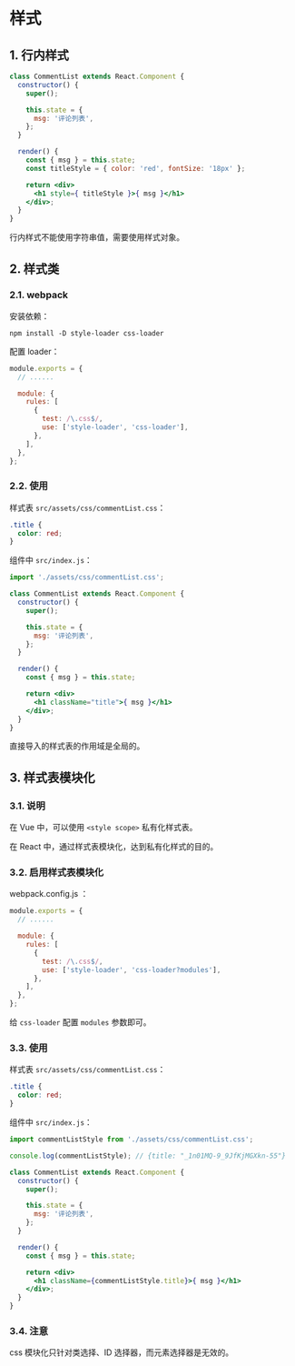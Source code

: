 # 样式

## 1. 行内样式

```jsx
class CommentList extends React.Component {
  constructor() {
    super();

    this.state = {
      msg: '评论列表',
    };
  }

  render() {
    const { msg } = this.state;
    const titleStyle = { color: 'red', fontSize: '18px' };

    return <div>
      <h1 style={ titleStyle }>{ msg }</h1>
    </div>;
  }
}
```

行内样式不能使用字符串值，需要使用样式对象。

## 2. 样式类

### 2.1. webpack

安装依赖：

```shell
npm install -D style-loader css-loader
```

配置 loader：

```javascript
module.exports = {
  // ......

  module: {
    rules: [
      {
        test: /\.css$/,
        use: ['style-loader', 'css-loader'],
      },
    ],
  },
};
```

### 2.2. 使用

样式表 `src/assets/css/commentList.css`：

```css
.title {
  color: red;
}
```

组件中 `src/index.js`：

```jsx
import './assets/css/commentList.css';

class CommentList extends React.Component {
  constructor() {
    super();

    this.state = {
      msg: '评论列表',
    };
  }

  render() {
    const { msg } = this.state;

    return <div>
      <h1 className="title">{ msg }</h1>
    </div>;
  }
}
```

直接导入的样式表的作用域是全局的。

## 3. 样式表模块化

### 3.1. 说明

在 Vue 中，可以使用 `<style scope>` 私有化样式表。

在 React 中，通过样式表模块化，达到私有化样式的目的。

### 3.2. 启用样式表模块化

webpack.config.js ：

```javascript
module.exports = {
  // ......

  module: {
    rules: [
      {
        test: /\.css$/,
        use: ['style-loader', 'css-loader?modules'],
      },
    ],
  },
};
```

给 `css-loader` 配置 `modules` 参数即可。

### 3.3. 使用

样式表 `src/assets/css/commentList.css`：

```css
.title {
  color: red;
}
```

组件中 `src/index.js`：

```jsx
import commentListStyle from './assets/css/commentList.css';

console.log(commentListStyle); // {title: "_1n01MQ-9_9JfKjMGXkn-55"}

class CommentList extends React.Component {
  constructor() {
    super();

    this.state = {
      msg: '评论列表',
    };
  }

  render() {
    const { msg } = this.state;

    return <div>
      <h1 className={commentListStyle.title}>{ msg }</h1>
    </div>;
  }
}
```

### 3.4. 注意

css 模块化只针对类选择、ID 选择器，而元素选择器是无效的。